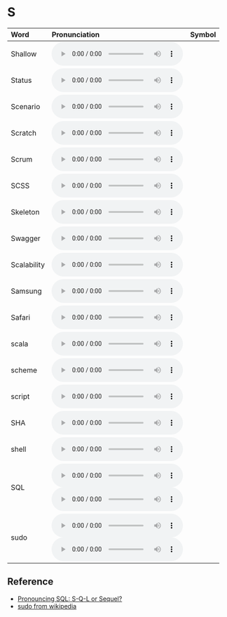 
# S

| Word  | Pronunciation | Symbol |
| :-- | :-- | :-- |
| Shallow | <audio :src="$withBase('/audio/Shallow.mp3')" controls="controls" controlslist="nodownload"></audio> |  |
| Status | <audio :src="$withBase('/audio/Status.mp3')" controls="controls" controlslist="nodownload"></audio> |  |
| Scenario | <audio :src="$withBase('/audio/Scenario.mp3')" controls="controls" controlslist="nodownload"></audio> |  |
| Scratch | <audio :src="$withBase('/audio/Scratch.mp3')" controls="controls" controlslist="nodownload"></audio> |  |
| Scrum | <audio :src="$withBase('/audio/Scrum.mp3')" controls="controls" controlslist="nodownload"></audio> |  |
| SCSS | <audio :src="$withBase('/audio/SCSS.mp3')" controls="controls" controlslist="nodownload"></audio> |  |
| Skeleton | <audio :src="$withBase('/audio/Skeleton.mp3')" controls="controls" controlslist="nodownload"></audio> |  |
| Swagger | <audio :src="$withBase('/audio/Swagger.mp3')" controls="controls" controlslist="nodownload"></audio> |  |
| Scalability | <audio :src="$withBase('/audio/Scalability.mp3')" controls="controls" controlslist="nodownload"></audio> |  |
| Samsung | <audio :src="$withBase('/audio/Samsung.mp3')" controls="controls" controlslist="nodownload"></audio> |  |
| Safari | <audio :src="$withBase('/audio/Safari.mp3')" controls="controls" controlslist="nodownload"></audio> |  |
| scala | <audio :src="$withBase('/audio/scala.mp3')" controls="controls" controlslist="nodownload"></audio> |  |
| scheme | <audio :src="$withBase('/audio/scheme.mp3')" controls="controls" controlslist="nodownload"></audio> |  |
| script | <audio :src="$withBase('/audio/script.mp3')" controls="controls" controlslist="nodownload"></audio> |  |
| SHA | <audio :src="$withBase('/audio/SHA.mp3')" controls="controls" controlslist="nodownload"></audio> |  |
| shell | <audio :src="$withBase('/audio/shell.mp3')" controls="controls" controlslist="nodownload"></audio> |  |
| SQL | <audio :src="$withBase('/audio/SQL-0.mp3')" controls="controls" controlslist="nodownload"></audio><br/><audio :src="$withBase('/audio/SQL-1.mp3')" controls="controls" controlslist="nodownload"></audio> |  |
| sudo | <audio :src="$withBase('/audio/sudo-0.mp3')" controls="controls" controlslist="nodownload"></audio><br/><audio :src="$withBase('/audio/sudo-1.mp3')" controls="controls" controlslist="nodownload"></audio> |  |

## Reference

- [Pronouncing SQL: S-Q-L or Sequel?](http://patorjk.com/blog/2012/01/26/pronouncing-sql-s-q-l-or-sequel/)
- [sudo from wikipedia](https://en.wikipedia.org/wiki/Sudo)
